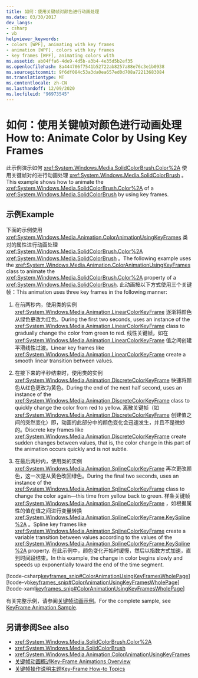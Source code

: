 ```yaml
---
title: 如何：使用关键帧对颜色进行动画处理
ms.date: 03/30/2017
dev_langs:
- csharp
- vb
helpviewer_keywords:
- colors [WPF], animating with key frames
- animation [WPF], colors with key frames
- key frames [WPF], animating colors with
ms.assetid: ab04ffa6-4de9-4d5b-a3b4-4e35d5b2ef35
ms.openlocfilehash: 8a444706f7541b52722ab8257a88e76c3e1b0938
ms.sourcegitcommit: 9f6df084c53a3da0ea657ed0d708a72213683084
ms.translationtype: MT
ms.contentlocale: zh-CN
ms.lasthandoff: 12/09/2020
ms.locfileid: "96973545"
---
```

# <a name="how-to-animate-color-by-using-key-frames"></a><span data-ttu-id="cd591-102">如何：使用关键帧对颜色进行动画处理</span><span class="sxs-lookup"><span data-stu-id="cd591-102">How to: Animate Color by Using Key Frames</span></span>
<span data-ttu-id="cd591-103">此示例演示如何 <xref:System.Windows.Media.SolidColorBrush.Color%2A> 使用关键帧对的进行动画处理 <xref:System.Windows.Media.SolidColorBrush> 。</span><span class="sxs-lookup"><span data-stu-id="cd591-103">This example shows how to animate the <xref:System.Windows.Media.SolidColorBrush.Color%2A> of a <xref:System.Windows.Media.SolidColorBrush> by using key frames.</span></span>  
  
## <a name="example"></a><span data-ttu-id="cd591-104">示例</span><span class="sxs-lookup"><span data-stu-id="cd591-104">Example</span></span>  
 <span data-ttu-id="cd591-105">下面的示例使用 <xref:System.Windows.Media.Animation.ColorAnimationUsingKeyFrames> 类对的属性进行动画处理 <xref:System.Windows.Media.SolidColorBrush.Color%2A> <xref:System.Windows.Media.SolidColorBrush> 。</span><span class="sxs-lookup"><span data-stu-id="cd591-105">The following example uses the <xref:System.Windows.Media.Animation.ColorAnimationUsingKeyFrames> class to animate the <xref:System.Windows.Media.SolidColorBrush.Color%2A> property of a <xref:System.Windows.Media.SolidColorBrush>.</span></span> <span data-ttu-id="cd591-106">此动画按以下方式使用三个关键帧：</span><span class="sxs-lookup"><span data-stu-id="cd591-106">This animation uses three key frames in the following manner:</span></span>  
  
1. <span data-ttu-id="cd591-107">在前两秒内，使用类的实例 <xref:System.Windows.Media.Animation.LinearColorKeyFrame> 逐渐将颜色从绿色更改为红色。</span><span class="sxs-lookup"><span data-stu-id="cd591-107">During the first two seconds, uses an instance of the <xref:System.Windows.Media.Animation.LinearColorKeyFrame> class to gradually change the color from green to red.</span></span> <span data-ttu-id="cd591-108">线性关键帧，如在 <xref:System.Windows.Media.Animation.LinearColorKeyFrame> 值之间创建平滑线性过渡。</span><span class="sxs-lookup"><span data-stu-id="cd591-108">Linear key frames like <xref:System.Windows.Media.Animation.LinearColorKeyFrame> create a smooth linear transition between values.</span></span>  
  
2. <span data-ttu-id="cd591-109">在接下来的半秒结束时，使用类的实例 <xref:System.Windows.Media.Animation.DiscreteColorKeyFrame> 快速将颜色从红色更改为黄色。</span><span class="sxs-lookup"><span data-stu-id="cd591-109">During the end of the next half second, uses an instance of the <xref:System.Windows.Media.Animation.DiscreteColorKeyFrame> class to quickly change the color from red to yellow.</span></span> <span data-ttu-id="cd591-110">离散关键帧（如 <xref:System.Windows.Media.Animation.DiscreteColorKeyFrame> 创建值之间的突然变化）即，动画的此部分中的颜色变化会迅速发生，并且不是微妙的。</span><span class="sxs-lookup"><span data-stu-id="cd591-110">Discrete key frames like <xref:System.Windows.Media.Animation.DiscreteColorKeyFrame> create sudden changes between values, that is, the color change in this part of the animation occurs quickly and is not subtle.</span></span>  
  
3. <span data-ttu-id="cd591-111">在最后两秒内，使用类的实例 <xref:System.Windows.Media.Animation.SplineColorKeyFrame> 再次更改颜色，这一次是从黄色改回绿色。</span><span class="sxs-lookup"><span data-stu-id="cd591-111">During the final two seconds, uses an instance of the <xref:System.Windows.Media.Animation.SplineColorKeyFrame> class to change the color again—this time from yellow back to green.</span></span> <span data-ttu-id="cd591-112">样条关键帧 <xref:System.Windows.Media.Animation.SplineColorKeyFrame> ，如根据属性的值在值之间进行变量转换 <xref:System.Windows.Media.Animation.SplineColorKeyFrame.KeySpline%2A> 。</span><span class="sxs-lookup"><span data-stu-id="cd591-112">Spline key frames like <xref:System.Windows.Media.Animation.SplineColorKeyFrame> create a variable transition between values according to the values of the <xref:System.Windows.Media.Animation.SplineColorKeyFrame.KeySpline%2A> property.</span></span> <span data-ttu-id="cd591-113">在此示例中，颜色变化开始时缓慢，然后以指数方式加速，直到时间段结束。</span><span class="sxs-lookup"><span data-stu-id="cd591-113">In this example, the change in color begins slowly and speeds up exponentially toward the end of the time segment.</span></span>  
  
 [!code-csharp[keyframes_snip#ColorAnimationUsingKeyFramesWholePage](~/samples/snippets/csharp/VS_Snippets_Wpf/keyframes_snip/CSharp/ColorAnimationUsingKeyFramesExample.cs#coloranimationusingkeyframeswholepage)]
 [!code-vb[keyframes_snip#ColorAnimationUsingKeyFramesWholePage](~/samples/snippets/visualbasic/VS_Snippets_Wpf/keyframes_snip/visualbasic/coloranimationusingkeyframesexample.vb#coloranimationusingkeyframeswholepage)]
 [!code-xaml[keyframes_snip#ColorAnimationUsingKeyFramesWholePage](~/samples/snippets/xaml/VS_Snippets_Wpf/keyframes_snip/XAML/ColorAnimationUsingKeyFramesExample.xaml#coloranimationusingkeyframeswholepage)]  
  
 <span data-ttu-id="cd591-114">有关完整示例，请参阅[关键帧动画示例](https://github.com/microsoft/WPF-Samples/tree/master/Animation/KeyFrameAnimation)。</span><span class="sxs-lookup"><span data-stu-id="cd591-114">For the complete sample, see [KeyFrame Animation Sample](https://github.com/microsoft/WPF-Samples/tree/master/Animation/KeyFrameAnimation).</span></span>  
  
## <a name="see-also"></a><span data-ttu-id="cd591-115">另请参阅</span><span class="sxs-lookup"><span data-stu-id="cd591-115">See also</span></span>

- <xref:System.Windows.Media.SolidColorBrush.Color%2A>
- <xref:System.Windows.Media.SolidColorBrush>
- <xref:System.Windows.Media.Animation.ColorAnimationUsingKeyFrames>
- [<span data-ttu-id="cd591-116">关键帧动画概述</span><span class="sxs-lookup"><span data-stu-id="cd591-116">Key-Frame Animations Overview</span></span>](key-frame-animations-overview.md)
- [<span data-ttu-id="cd591-117">关键帧操作说明主题</span><span class="sxs-lookup"><span data-stu-id="cd591-117">Key-Frame How-to Topics</span></span>](key-frame-animation-how-to-topics.md)
